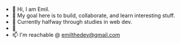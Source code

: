 - 👋 Hi, I am Emil.
- 👀 My goal here is to build, collaborate, and learn interesting stuff.
- 🌱 Currently halfway through studies in web dev.
- 💞️ 
- 📫 I'm reachable @ emilthedev@gmail.com

<!---
Emil-Noamesi/Emil-Noamesi is a ✨ special ✨ repository because its `README.md` (this file) appears on your GitHub profile.
You can click the Preview link to take a look at your changes.
--->
